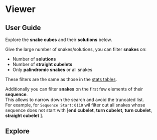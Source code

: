 # Viewer

## User Guide

Explore the **snake cubes** and their **solutions** below.

Give the large number of snakes/solutions, you can filter **snakes** on:

- Number of **solutions**
- Number of **straight cubelets**
- Only **palindromic snakes** or all snakes

These filters are the same as those in the [stats tables](./stats.md).

Additionally you can filter **snakes** on the first few elements of their **sequence**.  
This allows to narrow down the search and avoid the truncated list.  
For example, for `Sequence Start`: `0110` wil filter out all snakes whose sequence does not start with [**end cubelet**, **turn cubelet**, **turn cubelet**, **straight cubelet** ].

## Explore

<Viewer />

<script setup>

import Viewer from '../.vitepress/components/Viewer.vue'

</script>
